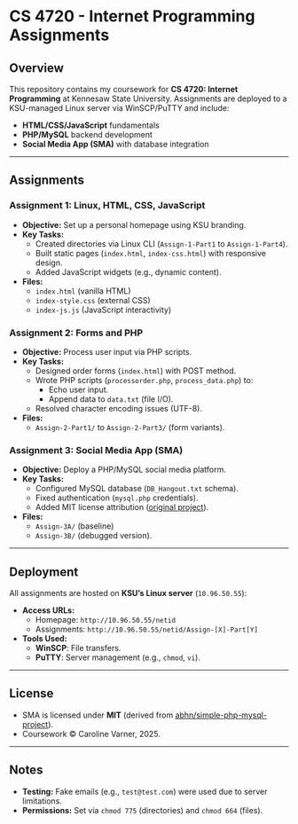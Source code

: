 # CS 4720 - Internet Programming Assignments

## Overview
This repository contains my coursework for **CS 4720: Internet Programming** at Kennesaw State University. Assignments are deployed to a KSU-managed Linux server via WinSCP/PuTTY and include:  
- **HTML/CSS/JavaScript** fundamentals  
- **PHP/MySQL** backend development  
- **Social Media App (SMA)** with database integration  

---

## Assignments
### Assignment 1: Linux, HTML, CSS, JavaScript  
- **Objective:** Set up a personal homepage using KSU branding.  
- **Key Tasks:**  
  - Created directories via Linux CLI (`Assign-1-Part1` to `Assign-1-Part4`).  
  - Built static pages (`index.html`, `index-css.html`) with responsive design.  
  - Added JavaScript widgets (e.g., dynamic content).  
- **Files:**  
  - `index.html` (vanilla HTML)  
  - `index-style.css` (external CSS)  
  - `index-js.js` (JavaScript interactivity)  

### Assignment 2: Forms and PHP  
- **Objective:** Process user input via PHP scripts.  
- **Key Tasks:**  
  - Designed order forms (`index.html`) with POST method.  
  - Wrote PHP scripts (`processorder.php`, `process_data.php`) to:  
    - Echo user input.  
    - Append data to `data.txt` (file I/O).  
  - Resolved character encoding issues (UTF-8).  
- **Files:**  
  - `Assign-2-Part1/` to `Assign-2-Part3/` (form variants).  

### Assignment 3: Social Media App (SMA)  
- **Objective:** Deploy a PHP/MySQL social media platform.  
- **Key Tasks:**  
  - Configured MySQL database (`DB_Hangout.txt` schema).  
  - Fixed authentication (`mysql.php` credentials).  
  - Added MIT license attribution ([original project](https://github.com/abhn/simple-php-mysql-project)).  
- **Files:**  
  - `Assign-3A/` (baseline)  
  - `Assign-3B/` (debugged version).

---

## Deployment  
All assignments are hosted on **KSU’s Linux server** (`10.96.50.55`):  
- **Access URLs:**  
  - Homepage: `http://10.96.50.55/netid`  
  - Assignments: `http://10.96.50.55/netid/Assign-[X]-Part[Y]`  
- **Tools Used:**  
  - **WinSCP**: File transfers.  
  - **PuTTY**: Server management (e.g., `chmod`, `vi`).  

---

## License  
- SMA is licensed under **MIT** (derived from [abhn/simple-php-mysql-project](https://github.com/abhn/simple-php-mysql-project)).  
- Coursework © Caroline Varner, 2025.  

---

## Notes  
- **Testing:** Fake emails (e.g., `test@test.com`) were used due to server limitations.  
- **Permissions:** Set via `chmod 775` (directories) and `chmod 664` (files).  
